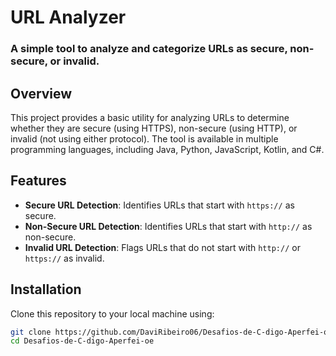 # URL Analyzer

### A simple tool to analyze and categorize URLs as secure, non-secure, or invalid.

## Overview

This project provides a basic utility for analyzing URLs to determine whether they are secure (using HTTPS), non-secure (using HTTP), or invalid (not using either protocol). The tool is available in multiple programming languages, including Java, Python, JavaScript, Kotlin, and C#. 

## Features

- **Secure URL Detection**: Identifies URLs that start with `https://` as secure.
- **Non-Secure URL Detection**: Identifies URLs that start with `http://` as non-secure.
- **Invalid URL Detection**: Flags URLs that do not start with `http://` or `https://` as invalid.

## Installation

Clone this repository to your local machine using:

```bash
git clone https://github.com/DaviRibeiro06/Desafios-de-C-digo-Aperfei-oe.git
cd Desafios-de-C-digo-Aperfei-oe
